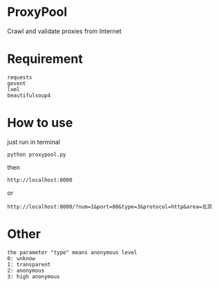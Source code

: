# ProxyPool
Crawl and validate proxies from Internet
# Requirement
```
requests
gevent
lxml
beautifulsoup4
```
# How to use
just run in terminal
```
python proxypool.py
```
then
```
http://localhost:8000
```
or
```
http://localhost:8000/?num=1&port=80&type=3&protocol=http&area=北京
```
# Other
```
the parameter "type" means anonymous level
0: unknow
1: transparent
2: anonymous
3: high anonymous
```
